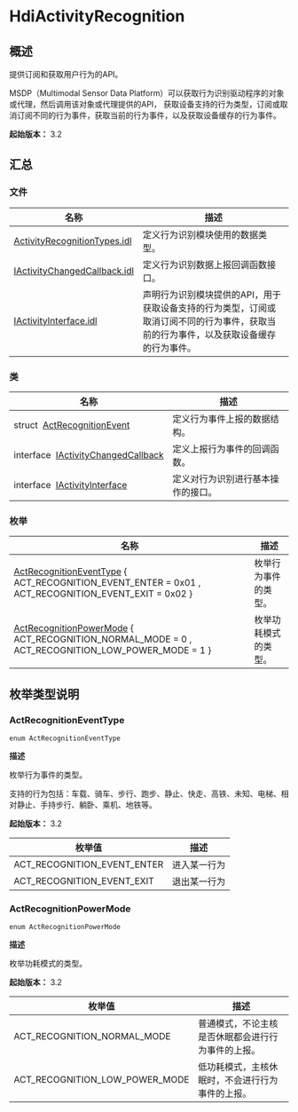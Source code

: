 # HdiActivityRecognition


## 概述

提供订阅和获取用户行为的API。

MSDP（Multimodal Sensor Data Platform）可以获取行为识别驱动程序的对象或代理，然后调用该对象或代理提供的API， 获取设备支持的行为类型，订阅或取消订阅不同的行为事件，获取当前的行为事件，以及获取设备缓存的行为事件。

**起始版本：** 3.2


## 汇总


### 文件

| 名称 | 描述 | 
| -------- | -------- |
| [ActivityRecognitionTypes.idl](_activity_recognition_types_8idl.md) | 定义行为识别模块使用的数据类型。 | 
| [IActivityChangedCallback.idl](_i_activity_changed_callback_8idl.md) | 定义行为识别数据上报回调函数接口。 | 
| [IActivityInterface.idl](_i_activity_interface_8idl.md) | 声明行为识别模块提供的API，用于获取设备支持的行为类型，订阅或取消订阅不同的行为事件，获取当前的行为事件，以及获取设备缓存的行为事件。 | 


### 类

| 名称 | 描述 | 
| -------- | -------- |
| struct&nbsp;&nbsp;[ActRecognitionEvent](_act_recognition_event.md) | 定义行为事件上报的数据结构。 | 
| interface&nbsp;&nbsp;[IActivityChangedCallback](interface_i_activity_changed_callback.md) | 定义上报行为事件的回调函数。 | 
| interface&nbsp;&nbsp;[IActivityInterface](interface_i_activity_interface.md) | 定义对行为识别进行基本操作的接口。 | 


### 枚举

| 名称 | 描述 | 
| -------- | -------- |
| [ActRecognitionEventType](#actrecognitioneventtype) { ACT_RECOGNITION_EVENT_ENTER = 0x01 , ACT_RECOGNITION_EVENT_EXIT = 0x02 } | 枚举行为事件的类型。 | 
| [ActRecognitionPowerMode](#actrecognitionpowermode) { ACT_RECOGNITION_NORMAL_MODE = 0 , ACT_RECOGNITION_LOW_POWER_MODE = 1 } | 枚举功耗模式的类型。 | 


## 枚举类型说明


### ActRecognitionEventType

```
enum ActRecognitionEventType
```

**描述**

枚举行为事件的类型。

支持的行为包括：车载、骑车、步行、跑步、静止、快走、高铁、未知、电梯、相对静止、手持步行、躺卧、乘机、地铁等。

**起始版本：** 3.2

| 枚举值 | 描述 | 
| -------- | -------- |
| ACT_RECOGNITION_EVENT_ENTER | 进入某一行为 | 
| ACT_RECOGNITION_EVENT_EXIT | 退出某一行为 | 


### ActRecognitionPowerMode

```
enum ActRecognitionPowerMode
```

**描述**

枚举功耗模式的类型。

**起始版本：** 3.2

| 枚举值 | 描述 | 
| -------- | -------- |
| ACT_RECOGNITION_NORMAL_MODE | 普通模式，不论主核是否休眠都会进行行为事件的上报。 | 
| ACT_RECOGNITION_LOW_POWER_MODE | 低功耗模式，主核休眠时，不会进行行为事件的上报。 | 
